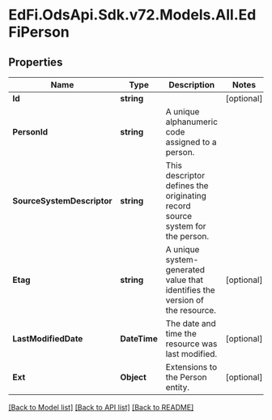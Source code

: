 # EdFi.OdsApi.Sdk.v72.Models.All.EdFiPerson

## Properties

Name | Type | Description | Notes
------------ | ------------- | ------------- | -------------
**Id** | **string** |  | [optional] 
**PersonId** | **string** | A unique alphanumeric code assigned to a person. | 
**SourceSystemDescriptor** | **string** | This descriptor defines the originating record source system for the person. | 
**Etag** | **string** | A unique system-generated value that identifies the version of the resource. | [optional] 
**LastModifiedDate** | **DateTime** | The date and time the resource was last modified. | [optional] 
**Ext** | **Object** | Extensions to the Person entity. | [optional] 

[[Back to Model list]](../README.md#documentation-for-models) [[Back to API list]](../README.md#documentation-for-api-endpoints) [[Back to README]](../README.md)

